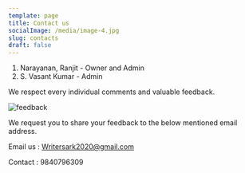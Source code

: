 ```yaml
---
template: page
title: Contact us
socialImage: /media/image-4.jpg
slug: contacts
draft: false
---
```

1. Narayanan, Ranjit - Owner and Admin
2. S. Vasant Kumar - Admin

We respect every individual comments and valuable feedback. 

![feedback](/media/unnamed.gif "feedback")

We request you to share your feedback to the below mentioned email address.

Email us : Writersark2020@gmail.com

Contact : 9840796309